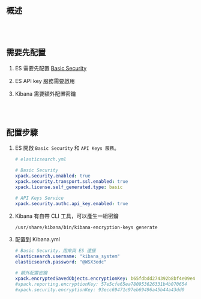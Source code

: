 ## 概述


<br/>

<br/>


## 需要先配置
1. ES 需要先配置 [Basic Security](../Elasticsearch/06_設置basic_security.md)

2. ES API key 服務需要啟用

3. Kibana 需要額外配置密鑰


<br/>

<br/>


## 配置步驟

1. ES 開啟 `Basic Security` 和 `API Keys 服務`。

    ```yml
    # elasticsearch.yml
    
    # Basic Security
    xpack.security.enabled: true
    xpack.security.transport.ssl.enabled: true
    xpack.license.self_generated.type: basic

    # API Keys Service
    xpack.security.authc.api_key.enabled: true
    ```

2. Kibana 有自帶 CLI 工具，可以產生一組密鑰

    ```sh
    /usr/share/kibana/bin/kibana-encryption-keys generate
    ```

3. 配置到 Kibana.yml

    ```yml
    # Basic Security，用來與 ES 連接
    elasticsearch.username: "kibana_system"
    elasticsearch.password: "@WSX3edc"

    # 額外配置密鑰
    xpack.encryptedSavedObjects.encryptionKey: b65fdbdd274392b8bf4e09e488d5e9b6
    #xpack.reporting.encryptionKey: 57e5cfe65ea780953626331b4b070654
    #xpack.security.encryptionKey: 93ecc69471c97eb69496a45b44a43dd0
    ```